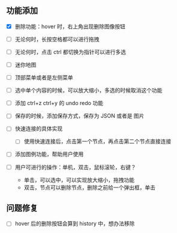 
## 功能添加

- [x] 删除功能：hover 时，右上角出现删除图像按钮
- [ ] 无论何时，长按空格都可以进行拖拽
- [ ] 无论何时，点击 ctrl 都切换为指针可以进行多选

- [ ] 迷你地图
- [ ] 顶部菜单或者是左侧菜单

- [ ] 选中单个内容的时候，可以放大缩小，多选的时候取消这个功能
- [ ] 添加 ctrl+z ctrl+y 的 undo redo 功能
- [ ] 保存的时候，添加保存方式，保存为 JSON 或者是 图片

- [ ] 快速连接的具体实现

  - [ ] 使用快速连接后，点击第一个节点，再点击第二个节点直接连接

- [ ] 添加图例功能，帮助用户使用

- [ ] 用户可进行的操作：单机，双击，鼠标滚轮，右键？
  - 单击，可以选中，可以实现放大缩小，拖拽功能
  - 双击，节点可以删除节点，删除之前给一个弹出框，单击

## 问题修复

- [ ] hover 后的删除按钮会算到 history 中，想办法移除
